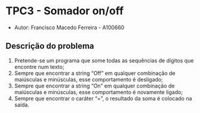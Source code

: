 # TPC3 - Somador on/off

- Autor: Francisco Macedo Ferreira - A100660

## Descrição do problema

1. Pretende-se um programa que some todas as sequências de dígitos que encontre num texto;
2. Sempre que encontrar a string “Off” em qualquer combinação de maiúsculas e minúsculas, esse comportamento é
   desligado;
3. Sempre que encontrar a string “On” em qualquer combinação de maiúsculas e minúsculas, esse comportamento é novamente
   ligado;
4. Sempre que encontrar o caráter “=”, o resultado da soma é colocado na saída.